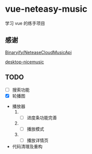 # vue-neteasy-music

学习 vue 的练手项目

## 感谢

[Binaryify/NeteaseCloudMusicApi](https://github.com/Binaryify/NeteaseCloudMusicApi)

[desktop-nicemusic](https://gitee.com/lxhcool/desktop-nicemusic)

## TODO

- [ ] 搜索功能
- [x] 轮播图
- 播放器
	1. - [ ] 进度条功能完善
	2. - [ ] 播放模式
	3. - [ ] 播放详情页
- 代码清理及重构
